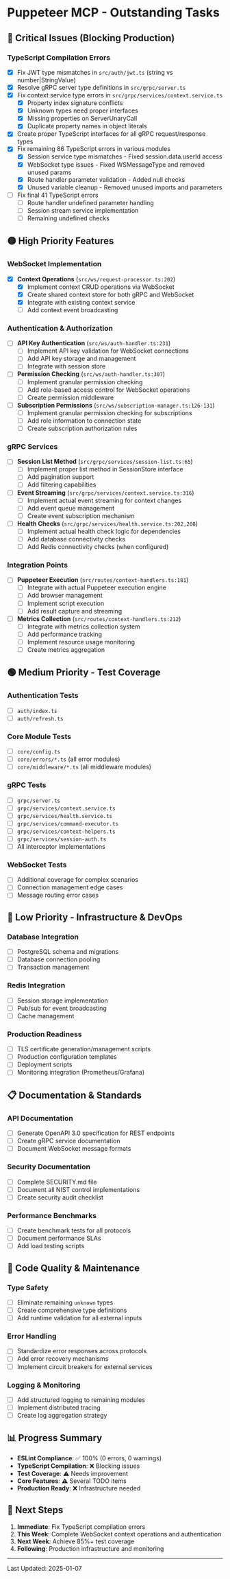 # Puppeteer MCP - Outstanding Tasks

## 🔴 Critical Issues (Blocking Production)

### TypeScript Compilation Errors

- [x] Fix JWT type mismatches in `src/auth/jwt.ts` (string vs number|StringValue)
- [x] Resolve gRPC server type definitions in `src/grpc/server.ts`
- [x] Fix context service type errors in `src/grpc/services/context.service.ts`
  - [x] Property index signature conflicts
  - [x] Unknown types need proper interfaces
  - [x] Missing properties on ServerUnaryCall
  - [x] Duplicate property names in object literals
- [x] Create proper TypeScript interfaces for all gRPC request/response types
- [x] Fix remaining 86 TypeScript errors in various modules
  - [x] Session service type mismatches - Fixed session.data.userId access
  - [x] WebSocket type issues - Fixed WSMessageType and removed unused params
  - [x] Route handler parameter validation - Added null checks
  - [x] Unused variable cleanup - Removed unused imports and parameters
- [ ] Fix final 41 TypeScript errors
  - [ ] Route handler undefined parameter handling
  - [ ] Session stream service implementation
  - [ ] Remaining undefined checks

## 🟡 High Priority Features

### WebSocket Implementation

- [x] **Context Operations** (`src/ws/request-processor.ts:202`)
  - [x] Implement context CRUD operations via WebSocket
  - [x] Create shared context store for both gRPC and WebSocket
  - [x] Integrate with existing context service
  - [ ] Add context event broadcasting

### Authentication & Authorization

- [ ] **API Key Authentication** (`src/ws/auth-handler.ts:231`)
  - [ ] Implement API key validation for WebSocket connections
  - [ ] Add API key storage and management
  - [ ] Integrate with session store

- [ ] **Permission Checking** (`src/ws/auth-handler.ts:307`)
  - [ ] Implement granular permission checking
  - [ ] Add role-based access control for WebSocket operations
  - [ ] Create permission middleware

- [ ] **Subscription Permissions** (`src/ws/subscription-manager.ts:126-131`)
  - [ ] Implement granular permission checking for subscriptions
  - [ ] Add role information to connection state
  - [ ] Create subscription authorization rules

### gRPC Services

- [ ] **Session List Method** (`src/grpc/services/session-list.ts:65`)
  - [ ] Implement proper list method in SessionStore interface
  - [ ] Add pagination support
  - [ ] Add filtering capabilities

- [ ] **Event Streaming** (`src/grpc/services/context.service.ts:316`)
  - [ ] Implement actual event streaming for context changes
  - [ ] Add event queue management
  - [ ] Create event subscription mechanism

- [ ] **Health Checks** (`src/grpc/services/health.service.ts:202,208`)
  - [ ] Implement actual health check logic for dependencies
  - [ ] Add database connectivity checks
  - [ ] Add Redis connectivity checks (when configured)

### Integration Points

- [ ] **Puppeteer Execution** (`src/routes/context-handlers.ts:181`)
  - [ ] Integrate with actual Puppeteer execution engine
  - [ ] Add browser management
  - [ ] Implement script execution
  - [ ] Add result capture and streaming

- [ ] **Metrics Collection** (`src/routes/context-handlers.ts:212`)
  - [ ] Integrate with metrics collection system
  - [ ] Add performance tracking
  - [ ] Implement resource usage monitoring
  - [ ] Create metrics aggregation

## 🟢 Medium Priority - Test Coverage

### Authentication Tests

- [ ] `auth/index.ts`
- [ ] `auth/refresh.ts`

### Core Module Tests

- [ ] `core/config.ts`
- [ ] `core/errors/*.ts` (all error modules)
- [ ] `core/middleware/*.ts` (all middleware modules)

### gRPC Tests

- [ ] `grpc/server.ts`
- [ ] `grpc/services/context.service.ts`
- [ ] `grpc/services/health.service.ts`
- [ ] `grpc/services/command-executor.ts`
- [ ] `grpc/services/context-helpers.ts`
- [ ] `grpc/services/session-auth.ts`
- [ ] All interceptor implementations

### WebSocket Tests

- [ ] Additional coverage for complex scenarios
- [ ] Connection management edge cases
- [ ] Message routing error cases

## 🔵 Low Priority - Infrastructure & DevOps

### Database Integration

- [ ] PostgreSQL schema and migrations
- [ ] Database connection pooling
- [ ] Transaction management

### Redis Integration

- [ ] Session storage implementation
- [ ] Pub/sub for event broadcasting
- [ ] Cache management

### Production Readiness

- [ ] TLS certificate generation/management scripts
- [ ] Production configuration templates
- [ ] Deployment scripts
- [ ] Monitoring integration (Prometheus/Grafana)

## 📋 Documentation & Standards

### API Documentation

- [ ] Generate OpenAPI 3.0 specification for REST endpoints
- [ ] Create gRPC service documentation
- [ ] Document WebSocket message formats

### Security Documentation

- [ ] Complete SECURITY.md file
- [ ] Document all NIST control implementations
- [ ] Create security audit checklist

### Performance Benchmarks

- [ ] Create benchmark tests for all protocols
- [ ] Document performance SLAs
- [ ] Add load testing scripts

## 🔧 Code Quality & Maintenance

### Type Safety

- [ ] Eliminate remaining `unknown` types
- [ ] Create comprehensive type definitions
- [ ] Add runtime validation for all external inputs

### Error Handling

- [ ] Standardize error responses across protocols
- [ ] Add error recovery mechanisms
- [ ] Implement circuit breakers for external services

### Logging & Monitoring

- [ ] Add structured logging to remaining modules
- [ ] Implement distributed tracing
- [ ] Create log aggregation strategy

## 📊 Progress Summary

- **ESLint Compliance**: ✅ 100% (0 errors, 0 warnings)
- **TypeScript Compilation**: ❌ Blocking issues
- **Test Coverage**: ⚠️ Needs improvement
- **Core Features**: ⚠️ Several TODO items
- **Production Ready**: ❌ Infrastructure needed

## 🎯 Next Steps

1. **Immediate**: Fix TypeScript compilation errors
2. **This Week**: Complete WebSocket context operations and authentication
3. **Next Week**: Achieve 85%+ test coverage
4. **Following**: Production infrastructure and monitoring

---

Last Updated: 2025-01-07
